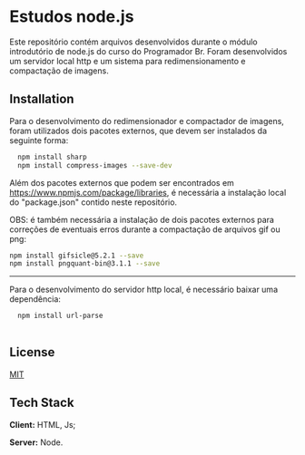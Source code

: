 
# Estudos node.js

Este repositório contém arquivos desenvolvidos durante o módulo introdutório de node.js do curso do Programador Br. Foram desenvolvidos um servidor local http e um sistema para redimensionamento e compactação de imagens. 

## Installation

Para o desenvolvimento do redimensionador e compactador de imagens, foram utilizados dois pacotes externos, que devem ser instalados da seguinte forma:

```bash
  npm install sharp
  npm install compress-images --save-dev
```
Além dos pacotes externos que podem ser encontrados em https://www.npmjs.com/package/libraries, é necessária a instalação local do "package.json" contido neste repositório.

OBS: é também necessária a instalação de dois pacotes externos para correções de eventuais erros durante a compactação de arquivos gif ou png:
```bash
npm install gifsicle@5.2.1 --save
npm install pngquant-bin@3.1.1 --save
```
-------------------------

Para o desenvolvimento do servidor http local, é necessário baixar uma dependência:

```bash
  npm install url-parse
  
```
## License

[MIT](https://choosealicense.com/licenses/mit/)


## Tech Stack

**Client:** HTML, Js;

**Server:** Node.

